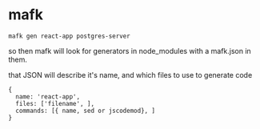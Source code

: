 # mafk

```
mafk gen react-app postgres-server
```

so then mafk will look for generators in node_modules with a mafk.json in them.

that JSON will describe it's name, and which files to use to generate code


```
{
  name: 'react-app',
  files: ['filename', ],
  commands: [{ name, sed or jscodemod}, ]
}
```